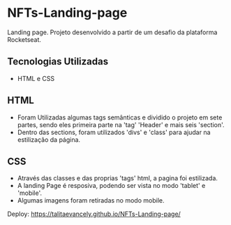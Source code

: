 # NFTs-Landing-page
 Landing page. Projeto desenvolvido a partir de um desafio da plataforma Rocketseat.
 
## Tecnologias Utilizadas
- HTML e CSS

## HTML
- Foram Utilizadas algumas tags semânticas e dividido o projeto em sete partes, sendo eles primeira parte na 'tag' 'Header' e mais seis 'section'.
- Dentro das sections, foram utilizados 'divs' e 'class' para ajudar na estilização da página.

## CSS
- Através das classes e das proprias 'tags' html, a pagina foi estilizada.
- A landing Page é resposiva, podendo ser vista no modo 'tablet' e 'mobile'.
- Algumas imagens foram retiradas no modo mobile.
 
 Deploy: https://talitaevancely.github.io/NFTs-Landing-page/
